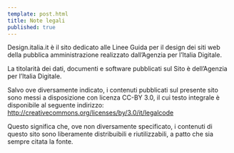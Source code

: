 ```yaml
---
template: post.html
title: Note legali
published: true
---
```


Design.italia.it è il sito dedicato alle Linee Guida per il design dei siti web della pubblica amministrazione realizzato dall’Agenzia per l’Italia Digitale.
 
La titolarità dei dati, documenti e software pubblicati sul Sito è dell’Agenzia per l’Italia Digitale.
 
Salvo ove diversamente indicato, i contenuti pubblicati sul presente sito sono messi a disposizione con licenza CC-BY 3.0,
il cui testo integrale è disponibile al seguente indirizzo: http://creativecommons.org/licenses/by/3.0/it/legalcode
 
Questo significa che, ove non diversamente specificato, i contenuti di questo sito sono liberamente distribuibili 
e riutilizzabili, a patto che sia sempre citata la fonte.
